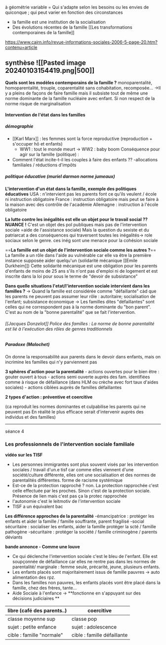 
à géométrie variable = Qui s'adapte selon les besoins ou les envies de quiconque ; qui peut varier en fonction des circonstances
- la famille est une institution de la socialisation
- Des évolutions récentes de la famille [[Les transformations contemporaines de la famille]]

https://www.cairn.info/revue-informations-sociales-2006-5-page-20.htm?contenu=article
## synthèse  ![[Pasted image 20240103154419.png|500]]
**Quels sont les modèles contemporains de la famille ?**
	monoparentalité, homoparentalité, trouple, coparentalité sans cohabitation, recomposée...
	->Il y a pleins de façons de faire famille mais il subsiste tout de même une norme dominante de la famille nucléaire avec enfant. Si non respect de la norme risque de marginalisation

#### Intervention de l'état dans les familles
##### démographie
- [[Karl Marx]] : les femmes sont la force reproductive (reproduction + s'occuper hô et enfants)
	- WW1 : tout le monde meurt -> WW2 : baby boom
Conséquence pour agir sur la famille (politique) :
- Comment l'état incite-t-il les couples à faire des enfants ?? 
	-allocations familiales / réductions d'impôts

##### politique éducative (muriel darmon norme jumeaux)
**L'intervention d'un état dans la famille, exemple des politiques éducatives**
	USA : n'intervient pas les parents font ce qu'ils veulent / école ni instruction obligatoire
	France : instruction obligatoire mais peut se faire à la maison avec des contrôle de l'académie
	Allemagne : instruction à l'école obligatoire

**La lutte contre les inégalités est elle un objet pour le travail social ?? NUANCE !**
	C'est un objet des pol publiques mais pas de l'intervention sociale =aide de l'assistance sociale)
	Mais la question du sexiste et du patriarcat a des conséquences qui traversent toutes les inégalités-> role sociaux selon le genre. ces inég sont une menace pour la cohésion sociale

==**La famille est un objet de l'intervention sociale comme les autres ?**==
	La famille a un rôle dans l'aide au vulnérable car elle va être la première instance supposée aider quelqu'un (solidarité mécanique [[Emile Durkheim]])
	Cette solidarité mécanique est une obligation pour les parents d'enfants de moins de 25 ans s'ils n'ont pas d'emploi ni de logement et est inscrite dans la loi pour sous le terme de "devoir de subsistance"

**Dans quelle situations l'etat/l'intervention sociale intervient dans les familles ?**
	-> Quand la famille est considérée comme "défaillante" càd que les parents ne peuvent pas assumer leur rôle : autoritaire; socialisation de l'enfant; subsistance économique
	-> Les familles dites "défaillantes" sont celles qui ne correspondent pas à la norme dominante du "bon parent". C'est au nom de la "bonne parentalité" que se fait l'intervention.
	
###### [[Jacques Donzelot]] *Police des familles* : La norme de bonne parentalité est lié à l'exécution des rôles de genres traditionnels

##### Paradoxe (Malochet)
On donne la responsabilité aux parents dans le devoir dans enfants, mais on incrimine les familles qui n'y parviennent pas

**3 sphères d'action pour la parentalité**
	- actions ouvertes pour le bien être : gouter ouvert à tous
	- actions semi ouverte auprès des fam. identifiées comme à risque de défaillance (dans HLM ou crèche avec fort taux d'aides sociales)
	- actions ciblées auprès de familles défaillantes

**2 types d'action : préventive et coercitive**

(ca reproduit les normes dominantes et culpabilise les parents qui ne peuvent pas
En réalité le plus efficace serait d'intervenir auprès des individus et des familles) 

***
séance 4
### Les professionnels de l'intervention sociale familiale
**vidéo sur les TISF**
- Les personnes immigrantes sont plus souvent visés par les intervention sociales / travail d'un.e tisf car comme elles viennent d'une société/culture différente, elles ont une socialisation et des normes de parentalités différentes. forme de racisme systémique
- Est-ce de la protection rapproché ? non. La protection rapprochée c'est celle effectuée par les proches. Sinon c'est de la protection sociale. Présence de lien mais c'est pas ça la protec rapprochée 
- l'autonomie c'est le leitmotiv de l'intervention sociale
- TISF a un équivalent bac

**Les différence approches de la parentalité**
-émancipatrice : protéger les enfants et aider la famille / famille souffrante, parent fragilisé
-social sécuritaire : socialiser les enfants, aider la famille protéger la scté / famille pathogène
-sécuritaire :  protéger la société / famille criminogène / parents déviants

**bande annonce - Comme une louve**
- Ce qui déclenche l'intervention sociale c'est le bleu de l'enfant. Elle est soupçonnée de défaillance car elles ne rentre pas dans les normes de parentalité/ marginale : femme seule, précarité, jeune, plusieurs enfants.
- Les enfants placés sont majoritairement issus de famille pauvres -> auto alimentation des rpz.
- Dans les familles non pauvres, les enfants placés vont être placé dans la famille, chez des frères, tante...
- Aide Sociale à l'enfance -> **fonctionne en s'appuyant sur des décisions judiciaires **

| libre (café des parents..) | coercitive          |
| -------------------------- | ------------------- |
| classe moyenne sup         | classe pop          |
| sujet : petite enfance     | sujet : adolescence |
|cible : famille "normale"|cible : famille défaillante|